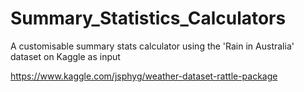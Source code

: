 # Summary_Statistics_Calculators
A customisable summary stats calculator using the 'Rain in Australia' dataset on Kaggle as input

https://www.kaggle.com/jsphyg/weather-dataset-rattle-package


